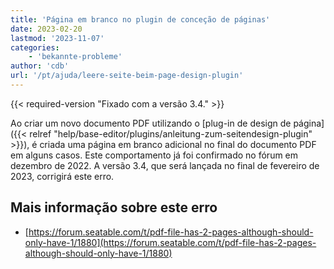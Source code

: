 ```yaml
---
title: 'Página em branco no plugin de conceção de páginas'
date: 2023-02-20
lastmod: '2023-11-07'
categories:
    - 'bekannte-probleme'
author: 'cdb'
url: '/pt/ajuda/leere-seite-beim-page-design-plugin'
---
```


{{< required-version "Fixado com a versão 3.4." >}}

Ao criar um novo documento PDF utilizando o [plug-in de design de página]({{< relref "help/base-editor/plugins/anleitung-zum-seitendesign-plugin" >}}), é criada uma página em branco adicional no final do documento PDF em alguns casos. Este comportamento já foi confirmado no fórum em dezembro de 2022. A versão 3.4, que será lançada no final de fevereiro de 2023, corrigirá este erro.

## Mais informação sobre este erro

- [https://forum.seatable.com/t/pdf-file-has-2-pages-although-should-only-have-1/1880](https://forum.seatable.com/t/pdf-file-has-2-pages-although-should-only-have-1/1880)
